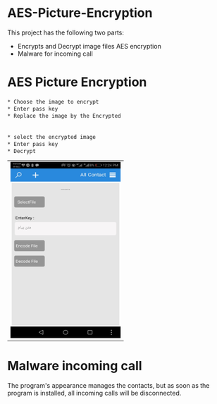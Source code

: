 # AES-Picture-Encryption
This project has the following two parts: 
* Encrypts and Decrypt image files AES encryption
* Malware for incoming call

# AES Picture Encryption

    * Choose the image to encrypt
    * Enter pass key
    * Replace the image by the Encrypted


    * select the encrypted image
    * Enter pass key
    * Decrypt
    
<table style="width:100%">
   <tr>
    <td><img src="https://github.com/JaberBabaki/AES-Picture-Encryption/blob/main/pic/3.jpeg" width="250" height="400" /></td>
  </tr>
</table>

# Malware incoming call
The program's appearance manages the contacts, but as soon as the program is installed, all incoming calls will be disconnected. 

